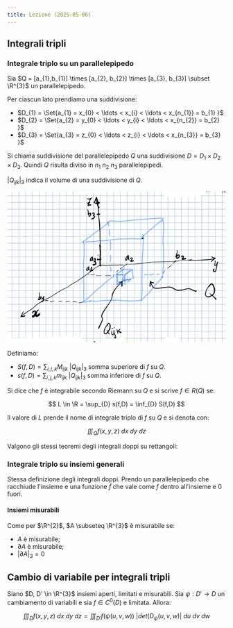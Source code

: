 ```yaml
---
title: Lezione (2025-05-06)
---
```


## Integrali tripli

### Integrale triplo su un parallelepipedo

Sia
$Q = [a_{1},b_{1}] \times [a_{2}, b_{2}] \times [a_{3}, b_{3}] \subset \R^{3}$
un parallelepipedo.

Per ciascun lato prendiamo una suddivisione:

- $D_{1} = \Set{a_{1} = x_{0} < \ldots < x_{i} < \ldots < x_{n_{1}} = b_{1} }$
- $D_{2} = \Set{a_{2} = y_{0} < \ldots < y_{i} < \ldots < x_{n_{2}} = b_{2} }$
- $D_{3} = \Set{a_{3} = z_{0} < \ldots < z_{i} < \ldots < x_{n_{3}} = b_{3} }$

Si chiama suddivisione del parallelepipedo $Q$ una suddivisione
$D = D_{1} \times D_{2} \times D_{3}$. Quindi $Q$ risulta diviso in
$n_{1}\ n_{2}\ n_{3}$ parallelepipedi.

$|Q_{ijk}|_{3}$ indica il volume di una suddivisione di $Q$.

![Suddivisione di un volume in $\R^3$](../../../../../images/suddivisione-volume-r3.png)

Definiamo:

- $S(f,D) = \sum_{i,j,k} M_{ijk}\ |Q_{ijk}|_{3}$ somma superiore di $f$ su $Q$.
- $s(f,D) = \sum_{i,j,k} m_{ijk}\ |Q_{ijk}|_{3}$ somma inferiore di $f$ su $Q$.

Si dice che $f$ è integrabile secondo Riemann su $Q$ e si scrive $f \in R(Q)$
se:

$$
L \in \R = \sup_{D} s(f,D) = \inf_{D} S(f,D)
$$

Il valore di $L$ prende il nome di integrale triplo di $f$ su $Q$ e si denota
con:

$$
\iiint_{Q} f(x,y,z)\ dx\ dy\ dz
$$

Valgono gli stessi teoremi degli integrali doppi su rettangoli:

### Integrale triplo su insiemi generali

Stessa definizione degli integrali doppi. Prendo un parallelepipedo che
racchiude l'insieme e una funzione $\tilde{f}$ che vale come $f$ dentro
all'insieme e $0$ fuori.

#### Insiemi misurabili

Come per $\R^{2}$, $A \subseteq \R^{3}$ è misurabile se:

- $A$ è misurabile;
- $\partial A$ è misurabile;
- $|\partial A|_{3} = 0$

## Cambio di variabile per integrali tripli

Siano $D, D' \in \R^{3}$ insiemi aperti, limitati e misurabili. Sia
$\psi: D' \to D$ un cambiamento di variabili e sia $f \in C^{0}(D)$ e limitata.
Allora:

$$
\iiint_{D} f(x,y,z)\ dx\ dy\ dz = \iiint_{D'} f(\psi(u,v,w))\ |det(D_{\psi}(u,v,w)|\ du\ dv\ dw
$$
